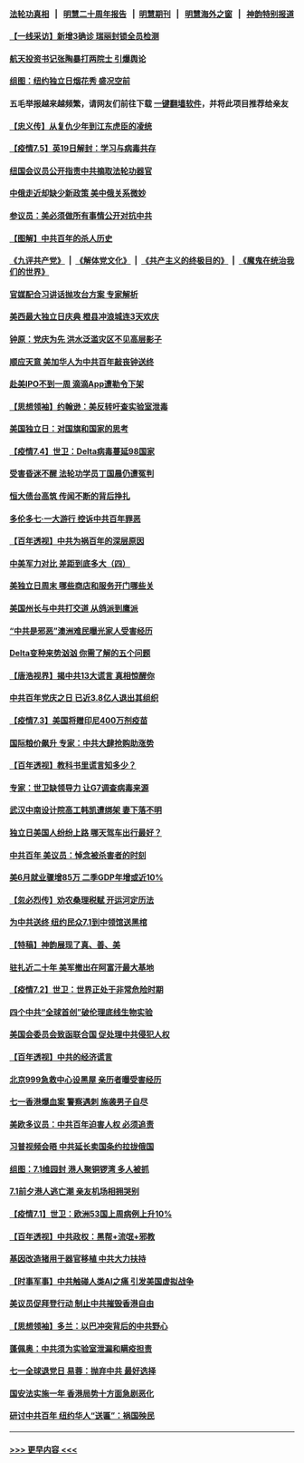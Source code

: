 #### [法轮功真相](https://github.com/gfw-breaker/truth/blob/master/README.md?t=0) &nbsp;&nbsp;|&nbsp;&nbsp; [明慧二十周年报告](https://github.com/gfw-breaker/mh-reports/blob/master/README.md?t=0) &nbsp;&nbsp;|&nbsp;&nbsp;[明慧期刊](https://github.com/gfw-breaker/mh-qikan) &nbsp;&nbsp;|&nbsp;&nbsp; [明慧海外之窗](https://github.com/gfw-breaker/mh-news/blob/master/README.md?t=0) &nbsp;&nbsp;|&nbsp;&nbsp; [神韵特别报道](https://github.com/gfw-breaker/mh-news/blob/master/shenyun.md?t=0)
#### [【一线采访】新增3确诊 瑞丽封锁全员检测](../pages/nf4514/n13068208.md?t=07060051) 
#### [航天投资书记张陶暴打两院士 引爆舆论](../pages/nf4514/n13068084.md?t=07060051) 
#### [组图：纽约独立日烟花秀 盛况空前](../pages/nf4514/n13067994.md?t=07060051) 
#### 五毛举报越来越频繁，请网友们前往下载 [一键翻墙软件](https://github.com/gfw-breaker/ssr-accounts)，并将此项目推荐给亲友
#### [【忠义传】从复仇少年到江东虎臣的凌统](../pages/nf4514/n13061630.md?t=07060051) 
#### [【疫情7.5】英19日解封：学习与病毒共存](../pages/nf4514/n13068730.md?t=07060051) 
#### [纽国会议员公开指责中共摘取法轮功器官](../pages/nf4514/n13067376.md?t=07060051) 
#### [中俄走近却缺少新政策 美中俄关系微妙](../pages/nf4514/n13067468.md?t=07060051) 
#### [参议员：美必须做所有事情公开对抗中共](../pages/nf4514/n13067296.md?t=07060051) 
#### [【图解】中共百年的杀人历史](../pages/nf4514/n13067490.md?t=07060051) 
#### [《九评共产党》](https://github.com/begood0513/9ping.md/blob/master/README.md) &nbsp;|&nbsp; [《解体党文化》](../../../../jtdwh.md/blob/master/README.md)  &nbsp;|&nbsp; [《共产主义的终极目的》](../../../../gczydzjmd.md/blob/master/README.md) &nbsp;|&nbsp; [《魔鬼在统治我们的世界》](../../../../mgztzwmdsj.md/blob/master/README.md) 
#### [官媒配合习讲话抛攻台方案 专家解析](../pages/nf4514/n13067229.md?t=07060051) 
#### [美西最大独立日庆典 橙县冲浪城连3天欢庆](../pages/nf4514/n13067190.md?t=07060051) 
#### [钟原：党庆为先 洪水泛滥灾区不见高层影子](../pages/nf4514/n13067045.md?t=07060051) 
#### [顺应天意 美加华人为中共百年敲丧钟送终](../pages/nf4514/n13066942.md?t=07060051) 
#### [赴美IPO不到一周 滴滴App遭勒令下架](../pages/nf4514/n13066826.md?t=07060051) 
#### [【思想领袖】约翰逊：美反转吁查实验室泄毒](../pages/nf4514/n13033632.md?t=07060051) 
#### [美国独立日：对国旗和国家的思考](../pages/nf4514/n13065241.md?t=07060051) 
#### [【疫情7.4】世卫：Delta病毒蔓延98国家](../pages/nf4514/n13066463.md?t=07060051) 
#### [受害昏迷不醒 法轮功学员丁国晨仍遭冤判](../pages/nf4514/n13065106.md?t=07060051) 
#### [恒大债台高筑 传闻不断的背后挣扎](../pages/nf4514/n13065692.md?t=07060051) 
#### [多伦多七·一大游行 控诉中共百年罪恶](../pages/nf4514/n13062043.md?t=07060051) 
#### [【百年透视】中共为祸百年的深层原因](../pages/nf4514/n13065827.md?t=07060051) 
#### [中美军力对比 差距到底多大（四）](../pages/nf4514/n13064742.md?t=07060051) 
#### [美独立日周末 哪些商店和服务开门哪些关](../pages/nf4514/n13065466.md?t=07060051) 
#### [美国州长与中共打交道 从鸽派到鹰派](../pages/nf4514/n13065278.md?t=07060051) 
#### [“中共是邪恶”澳洲难民曝光家人受害经历](../pages/nf4514/n13064516.md?t=07060051) 
#### [Delta变种来势汹汹 你需了解的五个问题](../pages/nf4514/n13065422.md?t=07060051) 
#### [【唐浩视界】揭中共13大谎言 真相惊醒你](../pages/nf4514/n13065208.md?t=07060051) 
#### [中共百年党庆之日 已近3.8亿人退出其组织](../pages/nf4514/n13065209.md?t=07060051) 
#### [【疫情7.3】美国将赠印尼400万剂疫苗](../pages/nf4514/n13065023.md?t=07060051) 
#### [国际粮价飙升 专家：中共大肆抢购助涨势](../pages/nf4514/n13064616.md?t=07060051) 
#### [【百年透视】教科书里谎言知多少？](../pages/nf4514/n13064563.md?t=07060051) 
#### [专家：世卫缺领导力 让G7调查病毒来源](../pages/nf4514/n13064094.md?t=07060051) 
#### [武汉中南设计院高工韩凯遭绑架 妻下落不明](../pages/nf4514/n13064124.md?t=07060051) 
#### [独立日美国人纷纷上路 哪天驾车出行最好？](../pages/nf4514/n13063667.md?t=07060051) 
#### [中共百年 美议员：悼念被杀害者的时刻](../pages/nf4514/n13063735.md?t=07060051) 
#### [美6月就业骤增85万 二季GDP年增或近10%](../pages/nf4514/n13063447.md?t=07060051) 
#### [【忽必烈传】劝农桑理税赋 开运河定历法](../pages/nf4514/n13048007.md?t=07060051) 
#### [为中共送终 纽约民众7.1到中领馆送黑棺](../pages/nf4514/n13062573.md?t=07060051) 
#### [【特稿】神韵展现了真、善、美](../pages/nf4514/n13061795.md?t=07060051) 
#### [驻扎近二十年 美军撤出在阿富汗最大基地](../pages/nf4514/n13063297.md?t=07060051) 
#### [【疫情7.2】世卫：世界正处于非常危险时期](../pages/nf4514/n13062918.md?t=07060051) 
#### [四个中共“全球首创”破伦理底线生物实验](../pages/nf4514/n13054452.md?t=07060051) 
#### [美国会委员会致函联合国 促处理中共侵犯人权](../pages/nf4514/n13061967.md?t=07060051) 
#### [【百年透视】中共的经济谎言](../pages/nf4514/n13061625.md?t=07060051) 
#### [北京999急救中心设黑屋 亲历者曝受害经历](../pages/nf4514/n13061303.md?t=07060051) 
#### [七一香港爆血案 警察遇刺 施袭男子自尽](../pages/nf4514/n13061301.md?t=07060051) 
#### [美欧多议员：中共百年迫害人权 必须追责](../pages/nf4514/n13061062.md?t=07060051) 
#### [习普视频会晤 中共延长卖国条约拉拢俄国](../pages/nf4514/n13060971.md?t=07060051) 
#### [组图：7.1维园封 港人聚铜锣湾 多人被抓](../pages/nf4514/n13060255.md?t=07060051) 
#### [7.1前夕港人逃亡潮 亲友机场相拥哭别](../pages/nf4514/n13059156.md?t=07060051) 
#### [【疫情7.1】世卫：欧洲53国上周病例上升10%](../pages/nf4514/n13060205.md?t=07060051) 
#### [【百年透视】中共政权：黑帮+流氓+邪教](../pages/nf4514/n13058953.md?t=07060051) 
#### [基因改造猪用于器官移植 中共大力扶持](../pages/nf4514/n13058710.md?t=07060051) 
#### [【时事军事】中共触碰人类AI之痛 引发美国虚拟战争](../pages/nf4514/n13059669.md?t=07060051) 
#### [美议员促拜登行动 制止中共摧毁香港自由](../pages/nf4514/n13059424.md?t=07060051) 
#### [【思想领袖】多兰：以巴冲突背后的中共野心](../pages/nf4514/n13010990.md?t=07060051) 
#### [蓬佩奥：中共须为实验室泄漏和瞒疫担责](../pages/nf4514/n13058935.md?t=07060051) 
#### [七一全球退党日 易蓉：抛弃中共 最好选择](../pages/nf4514/n13059106.md?t=07060051) 
#### [国安法实施一年 香港局势十方面急剧恶化](../pages/nf4514/n13058824.md?t=07060051) 
#### [研讨中共百年 纽约华人“送匾”：祸国殃民](../pages/nf4514/n13057367.md?t=07060051) 

----
#### [ >>> 更早内容 <<< ](../indexes/nf4514-earlier.md)
